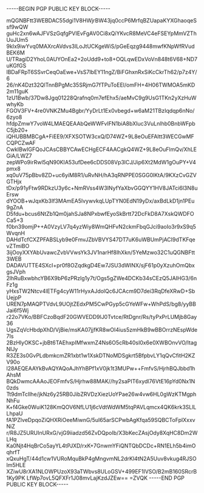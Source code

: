 -----BEGIN PGP PUBLIC KEY BLOCK-----

mQGNBFtt3WEBDAC55dgi1V8HWjrBW43jq0ccP6MrfqBZUapaKYXGhaoqeSsf9wQW
guHc2xn6wAJFVSzGqfgPVIEvFgAV0Ci8xQiYKvcR8MeVC4eFSEYpMmVZThUuJUm5
9kIx9iwYvq0MAXrcAVdvs3lLoJtUCKgeWiS/pGeEqzg9448mwfKNpWfRVudBEK6M
U/TRagiD2YhoL0AUYOnEa2+2oUdd9+to8+OQLqwEDxVoVn848t6V68+ND7uKGfGS
lBDaFRpT6SSvrCeqOaEwe+VsS7IbEY11ngZ/BiFGhxnRxSiKcCkrTh62/p7z4Y/6
26/nK4Dzt32QlTnnBPgMc35SRjmG7fTPuToEEl/omFH+4H06TWMOA5mKD2m11guK
1zU1Bwb/37Dw8Jgq01228Qrafnq0m7efEhx5/aeMvC9g9UsG1TKn2yXzHuWwhyKb
FGOV3FV+4re0VNKZMu4Bgbr/YyDrLt1Ex0vbegd+w6aM21TBzIqdqp6nNo/6zyo8
hfdpZmwY7voW4LMAEQEAAbQeWWFvIFN1biA8bXIuc3VuLnlhb0BnbWFpbC5jb20+
iQHUBBMBCgA+FiEE9/XFXSOTW3cxQ/D74WZ+9L8eOuEFAltt3WECGwMFCQPCZwAF
CwkIBwIGFQoJCAsCBBYCAwECHgECF4AACgkQ4WZ+9L8eOuFlmQv/XhLEGiA/LWZ7
zepWPo9irRwl5qN90KIA53ufDee6cDDS08Vp3lCJ/Jip6Xt2MdW1gOuPY+V4pmx8
xq0uV75pBbv8ZD+uc6yiM8R1/uRvNH/hA3qRNPPE0SGG0lKtA/9KXzCvGZVGTHjx
tDx/p91yFtw9RDkzU3y6c+NmRVss4W3INyfYaXbvGGQYY1HV8JATci6l3N8uErsw
dYOOB+wJqxKb3If3MAmEA5lvywvkqLUpTYN0EdN19yDx/axBdLkD1jn1PEu9gZnA
D5fdu+bcus6NtZb1Qm0jahSJa8NPxbwfEyoSkBrtt72DcFkD8A7XskQWDFOCa5+3
f0bn39omjP++A0VzyLV7q4yzWiy8WmQHFvN2ckmFbqGJci9aoIo3r9xS9q5WvqnH
DAHdTcfCXZPFABSLyb9e0FmvJZbVBVYS47DT7uK6uWBUmPjACI9dTKFqevZTmiBO
3ijOoyXXYAbUvawcZvbVVwsYk3JV1narHf8lhXkn/5YeMzwo32C1uQGNBFtt3WEB
DADAVUTTE4SXcI+pr0f8OZqdkgD4Ew7JSU3dWINX/sjF61p0yXzuhOmQbxgsJVph
2lhRuBxwbhcYB6X9bP6zPRzlg1y7t/Ogs5gZWe4DCKb34sCEzQ5JAIHG3/6nFz1g
yHxsTW2Ntcv4lETFg4cyW11rHyxAJdolQc6JCAcm9D7dei3RqDfeXRwD+SbUejpP
UREN7pMAQPTVdvL9UOjtZEdxPM5CwPGyp5cGYeWFw+WhPdS/bg8/yyBBJai6f5Wj
r22o7VKo/BBFCzoBqdF20GWVEDD9lJ0Tvtce/RtDgnr/Rs/tyPxPrLUMjb8Gay36
UgsZqVcHbdpXhD/VjBie/msKA07jjfKR8wOI4ius5zmHkB9wBBOrrzNEspWde7Is
2BzHlyOKSC+jbBt6TAEhxpIMfwxmZ4Ns6O5cRb40sI0x6e0XWBOnvVO/ItagNIJy
R3ZE3s0GvPLdbmkcmZR1xbt1w1XskDTNoMDSgkrt5BfpbvLY1qQvCfitH2KZV90o
l28AEQEAAYkBvAQYAQoAJhYhBPf1xV0jk1t3MUPw++FmfvS/HjrhBQJbbd1hAhsM
BQkDwmcAAAoJEOFmfvS/Hjrhw88MAK//hy2saPIT6xydl76VtE16pYd0Nx1N0zds
Tt9dmTcIlhe/jkNz6y25RB0JibZRVDzXiezUoYPae26w4vw6HL0gWzKTMgphNhFu
K+f4Gke0WuiK128KmQOV6NfLU1j6cVdtWdWM5tqPAVLqmcx4QK6krk3SLlLLhpaU
fA1PZlveDpqoZiQHXRiOeeMiwnG/5uI65arSCPwbAgKfqa59SQBCToFplXxxvNiZ
r/R8JZ5URUInURxG/vjG9iiadzd56ZvDQpoIb/X3bKecZAsjOdy8XqHC8Dm2WLHq
Ka0Njt4HqBrCo5ayYL4tPJXD/rxK+7GnwmYFiQNTQbDCDc+RN1ELh5b4imOqhrfT
xQxuHgT/44d1cw1VURoMquBkP4gMngvmNL2drKl4tN2A5Uuv8vkug4RJSOlm5HLE
XZiwU8rXA1NLOWPUzoX93aTWbvs8ULoGSV+499EF1IVSO/B2mB160SRcrB1Ky9PK
LfWp7ovL5QFXFr1J08mvLajKzdJZEw==
=ZVQK
-----END PGP PUBLIC KEY BLOCK-----
